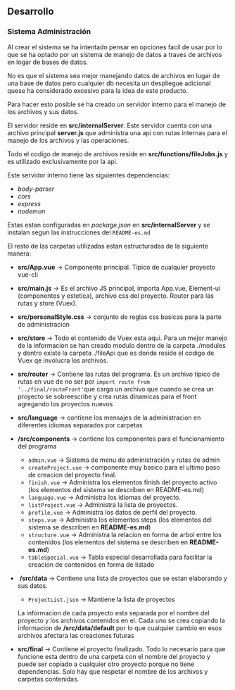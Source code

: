 ## Desarrollo

### Sistema Administración

Al crear el sistema se ha intentado pensar en opciones facil de usar por lo que se ha optado por un sistema de manejo de datos a traves de archivos en logar de bases de datos.

No es que el sistema sea mejor manejando datos de archivos en lugar de una base de datos pero cualquier db necesita un despliegue adicional quese ha considerado excesivo para la idea de este producto.

Para hacer esto posible se ha creado un servidor interno para el manejo de los archivos y sus datos.

El servidor reside en **src/internalServer**. Este servidor cuenta con una archivo principal **server.js** que administra una api con rutas internas para el manejo de los archivos y las operaciones.

Todo el codigo de manejo de archivos reside en **src/functions/fileJobs.js** y es utilizado exclusivamente por la api.

Este servidor interno tiene las siguientes dependencias: 

* *body-parser*
* *cors*
* *express*
* *nodemon*

Estas estan configuradas en *package.json* en **src/internalServer** y se instalan segun las instrucciones del `README-es.md`

El resto de las carpetas utilizadas estan estructuradas de la siguiente manera:

* **src/App.vue** -> Componente principal. Tipico de cualquier proyecto vue-cli

* **src/main.js** -> Es el archivo JS principal, importa App.vue, Element-ui (componentes y estetica), archivo css del proyecto. Router para las rutas y store (Vuex).

* **src/personalStyle.css** -> conjunto de reglas css basicas para la parte de administracion

* **src/store** -> Todo el contenido de Vuex esta aqui. Para un mejor manejo de la informacion se han creado modulo dentro de la carpeta ./modules y dentro existe la carpeta ./fileApi que es donde reside el codigo de Vuex qe involucra los archivos. 

* **src/router** ->  Contiene las rutas del programa. Es un archivo típico de rutas en vue de no ser por `import route from '../final/routeFront'`que carga un archivo que cuando se crea un proyecto se sobreescribe y crea rutas dinamicas para el front agregando los proyectos nuevos

* **src/language** -> contiene los mensajes de la administracion en diferentes idiomas separados por carpetas

* **/src/components** -> contiene los componentes para el funcionamiento del programa
  * `admin.vue` -> Sistema de menu de administración y rutas de admin
  * `createProject.vue` -> componente muy basico para el ultimo paso de creacion del proyecto final.
  * `finish.vue` -> Administra los elementos finish del proyecto activo (los elementos del sistema se describen en README-es.md)
  * `language.vue` -> Administra los idiomas del proyecto.
  * `listProject.vue` -> Administra la lista de proyectos.
  * `profile.vue` -> Administra los datos de perfil del proyecto.
  * `steps.vue` -> Administra los elementos steps (los elementos del sistema se describen en **README-es.md**)
  * `structure.vue` -> Administra la relacion en forma de arbol entre los contenidos (los elementos del sistema se describen en **README-es.md**)
  * `tableSpecial.vue` -> Tabla especial desarrollada para facilitar la creacion de contenidos en forma de listado

 * ​ **/src/data** -> Contiene una lista de proyectos que se estan elaborando y sus datos. 

    * `ProjectList.json` -> Mantiene la lista de proyectos

   La informacion de cada proyecto esta separada por el nombre del proyecto y los archivos contenidos en el. Cada uno se crea copiando la informacion de **/src/data/default** por lo que cualquier cambio en esos archivos afectara las creaciones futuras

* **src/final** -> Contiene el proyecto finalizado. Todo lo necesario para que funcione esta dentro de una carpeta con el nombre del proyecto y puede ser copiado a cualquier otro proyecto porque no tiene dependencias. Solo hay que respetar el nombre de los archivos y carpetas contenidas.

